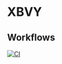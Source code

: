 # XBVY
## Workflows
[![CI](https://github.com/xpocketmc/xbvy/actions/workflows/main.yml/badge.svg)](https://github.com/xpocketmc/xbvy/actions/workflows/main.yml)
